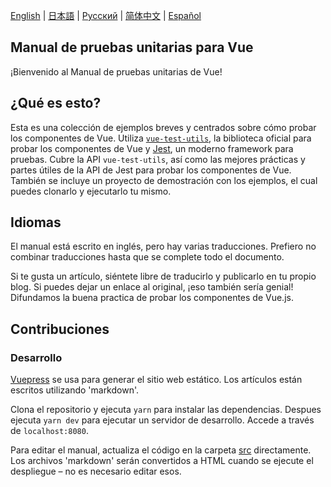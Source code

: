 [English](https://github.com/lmiller1990/vue-testing-handbook#vue-testing-handbook) | [日本語](https://github.com/lmiller1990/vue-testing-handbook/blob/master/src/ja/README.md) | [Русский](https://github.com/webistomin/vue-testing-handbook/blob/master/README.ru.md) | [简体中文](https://github.com/tonylua/vue-testing-handbook/blob/master/README.zh-CN.md) | [Español](https://github.com/tonylua/vue-testing-handbook/blob/master/README.es.md)

## Manual de pruebas unitarias para Vue

¡Bienvenido al Manual de pruebas unitarias de Vue!

## ¿Qué es esto?

Esta es una colección de ejemplos breves y centrados sobre cómo probar los componentes de Vue. Utiliza [`vue-test-utils`](https://github.com/vuejs/vue-test-utils), la biblioteca oficial para probar los componentes de Vue y [Jest](https://jestjs.io/), un moderno framework para pruebas. Cubre la API `vue-test-utils`, así como las mejores prácticas y partes útiles de la API de Jest para probar los componentes de Vue. También se incluye un proyecto de demostración con los ejemplos, el cual puedes clonarlo y ejecutarlo tu mismo.

## Idiomas

El manual está escrito en inglés, pero hay varias traducciones. Prefiero no combinar traducciones hasta que se complete todo el documento.

Si te gusta un artículo, siéntete libre de traducirlo y publicarlo en tu propio blog. Si puedes dejar un enlace al original, ¡eso también sería genial! Difundamos la buena practica de probar los componentes de Vue.js.

## Contribuciones 

### Desarrollo

[Vuepress](https://vuepress.vuejs.org/) se usa para generar el sitio web estático. Los artículos están escritos utilizando 'markdown'.

Clona el repositorio y ejecuta `yarn` para instalar las dependencias. Despues ejecuta `yarn dev` para ejecutar un servidor de desarrollo. Accede a través de `localhost:8080`.

Para editar el manual, actualiza el código en la carpeta [src](https://github.com/lmiller1990/vue-testing-handbook/tree/master/src) directamente. Los archivos 'markdown' serán convertidos a HTML cuando se ejecute el despliegue – no es necesario editar esos.
